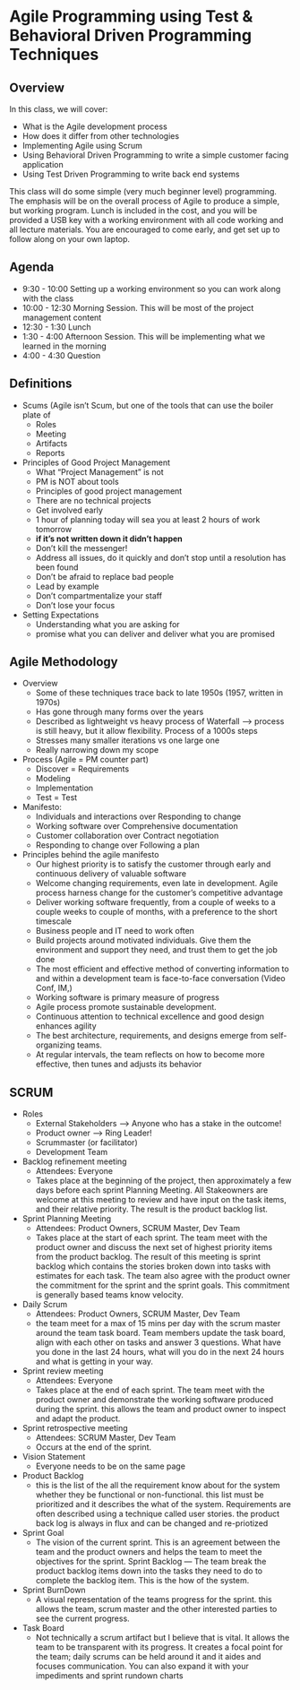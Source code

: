 # Agile Programming using Test & Behavioral Driven Programming Techniques

## Overview

In this class, we will cover:

* What is the Agile development process
* How does it differ from other technologies
* Implementing Agile using Scrum
* Using Behavioral Driven Programming to write a simple customer facing application
* Using Test Driven Programming to write back end systems

This class will do some simple (very much beginner level) programming.  The emphasis will be on the overall process of Agile to produce a simple, but working program.
Lunch is included in the cost, and you will be provided a USB key with a working environment with all code working and all lecture materials.
You are encouraged to come early, and get set up to follow along on your own laptop.

## Agenda

  * 9:30 - 10:00  Setting up a working environment so you can work along with the class
  * 10:00 - 12:30  Morning Session.  This will be most of the project management content
  * 12:30 - 1:30  Lunch
  * 1:30 - 4:00  Afternoon Session.  This will be implementing what we learned in the morning
  * 4:00 - 4:30  Question

## Definitions

* Scums (Agile isn’t Scum, but one of the tools that can use the boiler plate of
  * Roles
  * Meeting
  * Artifacts
  * Reports
* Principles of Good Project Management
  * What “Project Management” is not
  * PM is NOT about tools
  * Principles of good project management
  * There are no technical projects
  * Get involved early
  * 1 hour of planning today will sea you at least 2 hours of work tomorrow
  * **if it’s not written down it didn’t happen**
  * Don’t kill the messenger!
  * Address all issues, do it quickly and don’t stop until a resolution has been found
  * Don’t be afraid to replace bad people
  * Lead by example
  * Don’t compartmentalize your staff
  * Don’t lose your focus
* Setting Expectations
  * Understanding what you are asking for
  * promise what you can deliver and deliver what you are promised

## Agile Methodology

* Overview
  * Some of these techniques trace back to late 1950s (1957, written in 1970s)
  * Has gone through many forms over the years
  * Described as lightweight vs heavy process of Waterfall —> process is still heavy, but it allow flexibility. Process of a 1000s steps
  * Stresses many smaller iterations vs one large one
  * Really narrowing down my scope
* Process (Agile = PM counter part)
  * Discover = Requirements
  * Modeling
  * Implementation
  * Test = Test
* Manifesto:
  * Individuals and interactions over Responding to change
  * Working software over Comprehensive documentation
  * Customer collaboration over Contract negotiation
  * Responding to change over Following a plan
* Principles behind the agile manifesto
  * Our highest priority is to satisfy the customer through early and continuous delivery of valuable software
  * Welcome changing requirements, even late in development. Agile process harness change for the customer’s competitive advantage
  * Deliver working software frequently, from a couple of weeks to a couple weeks to couple of months, with a preference to the short timescale
  * Business people and IT need to work often
  * Build projects around motivated individuals. Give them the environment and support they need, and trust them to get the job done
  * The most efficient and effective method of converting information to and within a development team is face-to-face conversation (Video Conf, IM,)
  * Working software is primary measure of progress
  * Agile process promote sustainable development.
  * Continuous attention to technical excellence and good design enhances agility
  * The best architecture, requirements, and designs emerge from self-organizing teams.
  * At regular intervals, the team reflects on how to become more effective, then tunes and adjusts its behavior

## SCRUM

* Roles
  * External Stakeholders —> Anyone who has a stake in the outcome!
  * Product owner —> Ring Leader!
  * Scrummaster (or facilitator)
  * Development Team
* Backlog refinement meeting
  * Attendees: Everyone
  * Takes place at the beginning of the project, then approximately a few days before each sprint Planning Meeting.   All Stakeowners are welcome at this meeting to review and have input on the task items, and their relative priority. The result is the product backlog list.
* Sprint Planning Meeting
  * Attendees: Product Owners, SCRUM Master, Dev Team
  * Takes place at the start of each sprint. The team meet with the product owner and discuss the next set of highest priority items from the product backlog. The result of this meeting is sprint backlog which contains the stories broken down into tasks with estimates for each task. The team also agree with the product owner the commitment for the sprint and the sprint goals. This commitment is generally based teams know velocity.
* Daily Scrum
  * Attendees: Product Owners, SCRUM Master, Dev Team
  * the team meet for a max of 15 mins per day with the scrum master around the team task board. Team members update the task board, align with each other on tasks and answer 3 questions. What have you done in the last 24 hours, what will you do in the next 24 hours and what is getting in your way.
* Sprint review meeting
  * Attendees: Everyone
  * Takes place at the end of each sprint. The team meet with the product owner and demonstrate the working software produced during the sprint. this allows the team and product owner to inspect and adapt the product.
* Sprint retrospective meeting
  * Attendees: SCRUM Master, Dev Team
  * Occurs at the end of the sprint.
* Vision Statement
  * Everyone needs to be on the same page
* Product Backlog
  * this is the list of the all the requirement know about for the system whether they be functional or non-functional. this list must be prioritized and it describes the what of the system. Requirements are often described using a technique called user stories. the product back log is always in flux and can be changed and re-priotized
* Sprint Goal
  * The vision of the current sprint. This is an agreement between the team and the product owners and helps the team to meet the objectives for the sprint. Sprint Backlog — The team break the product backlog items down into the tasks they need to do to complete the backlog item. This is the how of the system.
* Sprint BurnDown
  * A visual representation of the teams progress for the sprint. this allows the team, scrum master and the other interested parties to see the current progress.
* Task Board
  * Not technically a scrum artifact but I believe that is vital. It allows the team to be transparent with its progress. It creates a focal point for the team; daily scrums can be held around it and it aides and focuses communication. You can also expand it with your impediments and sprint rundown charts